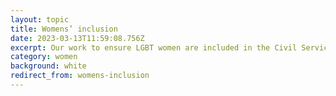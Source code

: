 ```yaml
---
layout: topic
title: Womens’ inclusion
date: 2023-03-13T11:59:08.756Z
excerpt: Our work to ensure LGBT women are included in the Civil Service.
category: women
background: white
redirect_from: womens-inclusion
---
```

